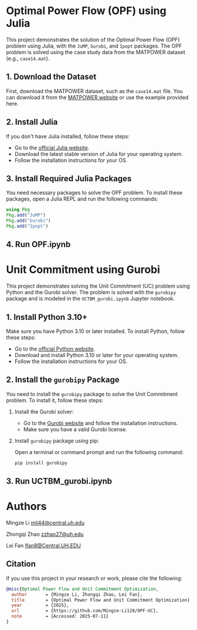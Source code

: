 # Optimal Power Flow (OPF) using Julia

This project demonstrates the solution of the Optimal Power Flow (OPF) problem using Julia, with the `JuMP`, `Gurobi`, and `Ipopt` packages. The OPF problem is solved using the case study data from the MATPOWER dataset (e.g., `case14.mat`).

## 1. Download the Dataset

First, download the MATPOWER dataset, such as the `case14.mat` file. You can download it from the [MATPOWER website](https://matpower.org/) or use the example provided here.

## 2. Install Julia

If you don't have Julia installed, follow these steps:

- Go to the [official Julia website](https://julialang.org/downloads/).
- Download the latest stable version of Julia for your operating system.
- Follow the installation instructions for your OS.

## 3. Install Required Julia Packages

You need necessary packages to solve the OPF problem. To install these packages, open a Julia REPL and run the following commands:

```julia
using Pkg
Pkg.add("JuMP")
Pkg.add("Gurobi")
Pkg.add("Ipopt")
```

## 4. Run OPF.ipynb

# Unit Commitment using Gurobi

This project demonstrates solving the Unit Commitment (UC) problem using Python and the Gurobi solver. The problem is solved with the `gurobipy` package and is modeled in the `UCTBM_gurobi.ipynb` Jupyter notebook.

## 1. Install Python 3.10+

Make sure you have Python 3.10 or later installed. To install Python, follow these steps:

- Go to the [official Python website](https://www.python.org/downloads/).
- Download and install Python 3.10 or later for your operating system.
- Follow the installation instructions for your OS.

## 2. Install the `gurobipy` Package

You need to install the `gurobipy` package to solve the Unit Commitment problem. To install it, follow these steps:

1. Install the Gurobi solver:
   - Go to the [Gurobi website](https://www.gurobi.com/) and follow the installation instructions.
   - Make sure you have a valid Gurobi license.

2. Install `gurobipy` package using pip:

   Open a terminal or command prompt and run the following command:

   ```bash
   pip install gurobipy
   ```

## 3. Run UCTBM_gurobi.ipynb

# Authors
Mingze Li mli44@central.uh.edu

Zhongqi Zhao zzhao27@uh.edu

Lei Fan  lfan8@Central.UH.EDU

## Citation

If you use this project in your research or work, please cite the following:

```bibtex
@misc{Optimal Power Flow and Unit Commitment Optimization,
  author       = {Mingze Li, Zhongqi Zhao, Lei Fan},
  title        = {Optimal Power Flow and Unit Commitment Optimization},
  year         = {2025},
  url          = {https://github.com/Mingze-Li128/OPF-UC},
  note         = {Accessed: 2025-07-11}
}



